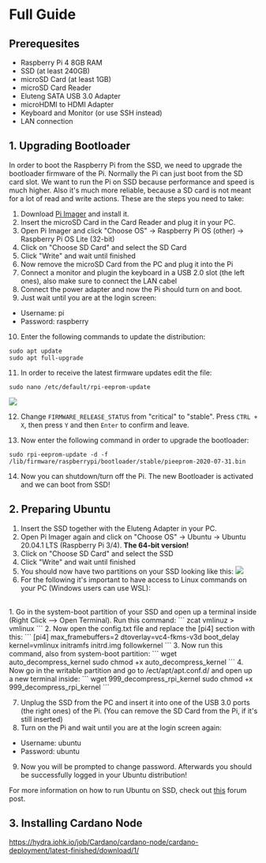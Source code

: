# Full Guide

## Prerequesites

- Raspberry Pi 4 8GB RAM
- SSD (at least 240GB)
- microSD Card (at least 1GB)
- microSD Card Reader
- Eluteng SATA USB 3.0 Adapter
- microHDMI to HDMI Adapter
- Keyboard and Monitor (or use SSH instead)
- LAN connection

## 1. Upgrading Bootloader

In order to boot the Raspberry Pi from the SSD, we need to upgrade the bootloader firmware of the Pi. Normally the Pi can just boot from the SD card slot.
We want to run the Pi on SSD because performance and speed is much higher. Also it's much more reliable, because a SD card is not meant for a lot of read and write actions. These are the steps you need to take:

1. Download <a href="https://www.raspberrypi.org/downloads/">Pi Imager</a> and install it.
2. Insert the microSD Card in the Card Reader and plug it in your PC.
3. Open Pi Imager and click "Choose OS" -> Raspberry Pi OS (other) -> Raspberry Pi OS Lite (32-bit)
4. Click on "Choose SD Card" and select the SD Card
5. Click "Write" and wait until finished
6. Now remove the microSD Card from the PC and plug it into the Pi
7. Connect a monitor and plugin the keyboard in a USB 2.0 slot (the left ones), also make sure to connect the LAN cabel
8. Connect the power adapter and now the Pi should turn on and boot.
9. Just wait until you are at the login screen:

- Username: pi
- Password: raspberry

10. Enter the following commands to update the distribution:

```
sudo apt update
sudo apt full-upgrade
```

11. In order to receive the latest firmware updates edit the file:

```
sudo nano /etc/default/rpi-eeprom-update
```

<img src="https://www.maketecheasier.com/assets/uploads/2020/07/raspberry-pi-4-usb-ssd-boot-05.jpg.webp"></img>

12. Change <code>FIRMWARE_RELEASE_STATUS</code> from "critical" to "stable". Press <code>CTRL + X</code>, then press <code>Y</code> and then <code>Enter</code> to confirm and leave.

13. Now enter the following command in order to upgrade the bootloader:

```
sudo rpi-eeprom-update -d -f /lib/firmware/raspberrypi/bootloader/stable/pieeprom-2020-07-31.bin
```

14. Now you can shutdown/turn off the Pi. The new Bootloader is activated and we can boot from SSD!

## 2. Preparing Ubuntu

1. Insert the SSD together with the Eluteng Adapter in your PC.
2. Open Pi Imager again and click on "Choose OS" -> Ubuntu -> Ubuntu 20.04.1 LTS (Raspberry Pi 3/4). <b>The 64-bit version!</b>
3. Click on "Choose SD Card" and select the SSD
4. Click "Write" and wait until finished
5. You should now have two partitions on your SSD looking like this:
   <img src="https://github.com/alessandrokonrad/Pi-Pool/raw/master/images/partitions.png"></img>
6. For the following it's important to have access to Linux commands on your PC (Windows users can use WSL):
<br />
    1. Go in the system-boot partition of your SSD and open up a terminal inside (Right Click --> Open Terminal). Run this command:
    ```
    zcat vmlinuz > vmlinux
    ```
    2. Now open the config.txt file and replace the [pi4] section with this:
    ```
    [pi4]
    max_framebuffers=2
    dtoverlay=vc4-fkms-v3d
    boot_delay
    kernel=vmlinux
    initramfs initrd.img followkernel
    ```
    3. Now run this command, also from system-boot partition:
    ```
    wget auto_decompress_kernel
    sudo chmod +x auto_decompress_kernel
    ```
    4. Now go in the writable partition and go to /ect/apt/apt.conf.d/ and open up a new terminal inside:
    ```
    wget 999_decompress_rpi_kernel
    sudo chmod +x 999_decompress_rpi_kernel
    ```

7. Unplug the SSD from the PC and insert it into one of the USB 3.0 ports (the right ones) of the Pi. (You can remove the SD Card from the Pi, if it's still inserted)
8. Turn on the Pi and wait until you are at the login screen again:

- Username: ubuntu
- Password: ubuntu

9. Now you will be prompted to change password. Afterwards you should be successfully logged in your Ubuntu distribution!

For more information on how to run Ubuntu on SSD, check out <a href="https://www.raspberrypi.org/forums/viewtopic.php?t=278791">this</a> forum post.

## 3. Installing Cardano Node

https://hydra.iohk.io/job/Cardano/cardano-node/cardano-deployment/latest-finished/download/1/
